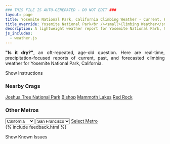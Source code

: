 ```yaml
---
### THIS FILE IS AUTO-GENERATED - DO NOT EDIT ###
layout: page
title: Yosemite National Park, California Climbing Weather - Current, Past, and Forecasted Report
title_override: Yosemite National Park<br /><small>Climbing Weather</small>
description: A lightweight weather report for Yosemite National Park, California. Optimized for slow internet connections.
js_includes:
  - weather.js
---
```


<section class="measure center lh-copy f5-ns f6 ph2 mv4" style="text-align: justify;">
<strong>"Is it dry?"</strong>, an oft-repeated, age-old question. Here are real-time,
precipitation-focused reports of current, past, and forecasted climbing weather for Yosemite National Park, California.
</section>

<p id="settings-toggle" class="mw5 b center tc hover-light-red black-70 pointer">Show Instructions</p>
<section id="settings" class="overflow-hidden" style="display:none;">
    <div class="mv2 ph2 center">
        <div class="fn f6 tc pv2">
            <p class="measure lh-copy center"><strong>Show/hide hourly forecasts</strong> by clicking the desired day.</p>
            <hr class="mw5 p0 mv2 o-60 b0 bt b--light-red light-red bg-light-red">
            <p class="measure lh-copy center"><strong>Current and Past conditions</strong> are measured by the nearest weather station. <strong>Forecast conditions</strong> are calculated and polled separately.</p>
            <hr class="mw5 p0 mv2 o-60 b0 bt b--light-red light-red bg-light-red">
            <p class="measure lh-copy center"><strong>Having issues?</strong> Try <a id="clear-cache" class="no-underline relative fancy-link light-red hover-light-red" href="#">clearing the local cache</a>.</p>
            <hr class="mw5 p0 mv2 o-60 b0 bt b--light-red light-red bg-light-red">
            <p class="measure lh-copy center">Weather data sourced from <a class="no-underline fancy-link relative light-red" target="_blank" href="https://www.weather.gov/documentation/services-web-api">weather.gov</a>.</p>
        </div>
    </div>
</section>
<section id="weather" data-crag="yosemite-national-park-california" class="mv4-ns mv3 ph2 center"></section>
<section id="nearby" class="tc lh-copy">
  <h3>Nearby Crags</h3>
<a class="nowrap no-underline fancy-link relative light-red mh3" href="/crags/joshua-tree-national-park-california-weather.html">Joshua Tree National Park</a>
<a class="nowrap no-underline fancy-link relative light-red mh3" href="/crags/bishop-california-weather.html">Bishop</a>
<a class="nowrap no-underline fancy-link relative light-red mh3" href="/crags/mammoth-lakes-california-weather.html">Mammoth Lakes</a>
<a class="nowrap no-underline fancy-link relative light-red mh3" href="/crags/red-rock-nevada-weather.html">Red Rock</a>
</section>
<section id="nearby" class="tc lh-copy">
  <h3>Other Metros</h3>
  <select class="ma1 bg-near-white pa2" id="stateSel">
    <option value="Texas">Texas</option>
    <option value="Washington">Washington</option>
    <option value="Colorado">Colorado</option>
    <option value="Tennessee">Tennessee</option>
    <option value="Utah">Utah</option>
    <option value="California" selected>California</option>
  </select>
  <select class="ma1 bg-near-white pa2" id="citySel">
    <option value="San Francisco" selected>San Francisco</option>
    <option value="Los Angeles">Los Angeles</option>
  </select>
  <a id="selectMetro" class="f6 link dim ph3 pv2 ma1 dib white bg-light-red" href="/crags/san-francisco-california-weather.html">Select Metro</a>
  <script>
    var states = [];
    states["Texas"] = "Austin"
    states["Washington"] = "Seattle"
    states["Colorado"] = "Denver"
    states["Tennessee"] = "Nashville"
    states["Utah"] = "Salt Lake City"
    states["California"] = "San Francisco|Los Angeles"
  </script>
</section>
{% include feedback.html %}
<p id="issues-toggle" class="mw5 b center tc hover-light-red black-70 pointer">Show Known Issues</p>
<section id="issues" class="overflow-hidden tc f6">
</section>

<script>
  var weekly_HNX_66_143 = {"updated":"2021-02-20T07:57:14+00:00","units":"us","forecastGenerator":"BaselineForecastGenerator","generatedAt":"2021-02-20T08:46:35+00:00","updateTime":"2021-02-20T07:57:14+00:00","validTimes":"2021-02-20T01:00:00+00:00/P7DT13H","elevation":{"value":2167.128,"unitCode":"unit:m"},"periods":[{"number":1,"name":"Overnight","startTime":"2021-02-20T00:00:00-08:00","endTime":"2021-02-20T06:00:00-08:00","isDaytime":false,"temperature":19,"temperatureUnit":"F","temperatureTrend":null,"windSpeed":"5 to 15 mph","windDirection":"SW","icon":"https://api.weather.gov/icons/land/night/snow,70?size=medium","shortForecast":"Light Snow Likely","detailedForecast":"Snow likely. Mostly cloudy, with a low around 19. Southwest wind 5 to 15 mph, with gusts as high as 25 mph. Chance of precipitation is 70%. New snow accumulation of 1 to 3 inches possible."},{"number":2,"name":"Saturday","startTime":"2021-02-20T06:00:00-08:00","endTime":"2021-02-20T18:00:00-08:00","isDaytime":true,"temperature":33,"temperatureUnit":"F","temperatureTrend":"falling","windSpeed":"0 to 10 mph","windDirection":"NNW","icon":"https://api.weather.gov/icons/land/day/snow,30/few?size=medium","shortForecast":"Chance Light Snow then Sunny","detailedForecast":"A chance of snow before 8am. Sunny. High near 33, with temperatures falling to around 29 in the afternoon. North northwest wind 0 to 10 mph, with gusts as high as 25 mph. Chance of precipitation is 30%. New snow accumulation of 1 to 2 inches possible."},{"number":3,"name":"Saturday Night","startTime":"2021-02-20T18:00:00-08:00","endTime":"2021-02-21T06:00:00-08:00","isDaytime":false,"temperature":21,"temperatureUnit":"F","temperatureTrend":null,"windSpeed":"0 to 10 mph","windDirection":"NW","icon":"https://api.weather.gov/icons/land/night/few?size=medium","shortForecast":"Mostly Clear","detailedForecast":"Mostly clear, with a low around 21. Northwest wind 0 to 10 mph, with gusts as high as 20 mph."},{"number":4,"name":"Sunday","startTime":"2021-02-21T06:00:00-08:00","endTime":"2021-02-21T18:00:00-08:00","isDaytime":true,"temperature":42,"temperatureUnit":"F","temperatureTrend":null,"windSpeed":"0 to 10 mph","windDirection":"WNW","icon":"https://api.weather.gov/icons/land/day/few?size=medium","shortForecast":"Sunny","detailedForecast":"Sunny, with a high near 42. West northwest wind 0 to 10 mph."},{"number":5,"name":"Sunday Night","startTime":"2021-02-21T18:00:00-08:00","endTime":"2021-02-22T06:00:00-08:00","isDaytime":false,"temperature":30,"temperatureUnit":"F","temperatureTrend":null,"windSpeed":"0 to 5 mph","windDirection":"ENE","icon":"https://api.weather.gov/icons/land/night/few?size=medium","shortForecast":"Mostly Clear","detailedForecast":"Mostly clear, with a low around 30. East northeast wind 0 to 5 mph."},{"number":6,"name":"Monday","startTime":"2021-02-22T06:00:00-08:00","endTime":"2021-02-22T18:00:00-08:00","isDaytime":true,"temperature":49,"temperatureUnit":"F","temperatureTrend":null,"windSpeed":"0 to 5 mph","windDirection":"N","icon":"https://api.weather.gov/icons/land/day/few?size=medium","shortForecast":"Sunny","detailedForecast":"Sunny, with a high near 49. North wind 0 to 5 mph."},{"number":7,"name":"Monday Night","startTime":"2021-02-22T18:00:00-08:00","endTime":"2021-02-23T06:00:00-08:00","isDaytime":false,"temperature":32,"temperatureUnit":"F","temperatureTrend":null,"windSpeed":"0 to 5 mph","windDirection":"NNE","icon":"https://api.weather.gov/icons/land/night/few?size=medium","shortForecast":"Mostly Clear","detailedForecast":"Mostly clear, with a low around 32. North northeast wind 0 to 5 mph."},{"number":8,"name":"Tuesday","startTime":"2021-02-23T06:00:00-08:00","endTime":"2021-02-23T18:00:00-08:00","isDaytime":true,"temperature":46,"temperatureUnit":"F","temperatureTrend":null,"windSpeed":"0 to 5 mph","windDirection":"NW","icon":"https://api.weather.gov/icons/land/day/sct?size=medium","shortForecast":"Mostly Sunny","detailedForecast":"Mostly sunny, with a high near 46. Northwest wind 0 to 5 mph."},{"number":9,"name":"Tuesday Night","startTime":"2021-02-23T18:00:00-08:00","endTime":"2021-02-24T06:00:00-08:00","isDaytime":false,"temperature":24,"temperatureUnit":"F","temperatureTrend":null,"windSpeed":"5 mph","windDirection":"NNE","icon":"https://api.weather.gov/icons/land/night/few?size=medium","shortForecast":"Mostly Clear","detailedForecast":"Mostly clear, with a low around 24. North northeast wind around 5 mph."},{"number":10,"name":"Wednesday","startTime":"2021-02-24T06:00:00-08:00","endTime":"2021-02-24T18:00:00-08:00","isDaytime":true,"temperature":40,"temperatureUnit":"F","temperatureTrend":null,"windSpeed":"5 mph","windDirection":"NNW","icon":"https://api.weather.gov/icons/land/day/few?size=medium","shortForecast":"Sunny","detailedForecast":"Sunny, with a high near 40. North northwest wind around 5 mph."},{"number":11,"name":"Wednesday Night","startTime":"2021-02-24T18:00:00-08:00","endTime":"2021-02-25T06:00:00-08:00","isDaytime":false,"temperature":24,"temperatureUnit":"F","temperatureTrend":null,"windSpeed":"5 mph","windDirection":"NNE","icon":"https://api.weather.gov/icons/land/night/few?size=medium","shortForecast":"Mostly Clear","detailedForecast":"Mostly clear, with a low around 24. North northeast wind around 5 mph."},{"number":12,"name":"Thursday","startTime":"2021-02-25T06:00:00-08:00","endTime":"2021-02-25T18:00:00-08:00","isDaytime":true,"temperature":41,"temperatureUnit":"F","temperatureTrend":null,"windSpeed":"5 mph","windDirection":"W","icon":"https://api.weather.gov/icons/land/day/few?size=medium","shortForecast":"Sunny","detailedForecast":"Sunny, with a high near 41. West wind around 5 mph."},{"number":13,"name":"Thursday Night","startTime":"2021-02-25T18:00:00-08:00","endTime":"2021-02-26T06:00:00-08:00","isDaytime":false,"temperature":25,"temperatureUnit":"F","temperatureTrend":null,"windSpeed":"5 mph","windDirection":"SW","icon":"https://api.weather.gov/icons/land/night/sct?size=medium","shortForecast":"Partly Cloudy","detailedForecast":"Partly cloudy, with a low around 25. Southwest wind around 5 mph. New rainfall amounts less than a tenth of an inch possible."},{"number":14,"name":"Friday","startTime":"2021-02-26T06:00:00-08:00","endTime":"2021-02-26T18:00:00-08:00","isDaytime":true,"temperature":36,"temperatureUnit":"F","temperatureTrend":null,"windSpeed":"5 mph","windDirection":"WSW","icon":"https://api.weather.gov/icons/land/day/snow,30?size=medium","shortForecast":"Chance Light Snow","detailedForecast":"A chance of snow between 10am and 5pm. Mostly sunny, with a high near 36. West southwest wind around 5 mph. Chance of precipitation is 30%. New rainfall amounts less than a tenth of an inch possible."}]}
  var hourly_HNX_66_143 = {"@context":["https://geojson.org/geojson-ld/geojson-context.jsonld",{"@version":"1.1","wx":"https://api.weather.gov/ontology#","geo":"http://www.opengis.net/ont/geosparql#","unit":"http://codes.wmo.int/common/unit/","@vocab":"https://api.weather.gov/ontology#"}],"type":"Feature","geometry":{"type":"Polygon","coordinates":[[[-119.6157811,37.7821969],[-119.61069780000001,37.7603079],[-119.58293760000001,37.7643338],[-119.58801550000001,37.7862232],[-119.6157811,37.7821969]]]},"properties":{"updated":"2021-02-20T07:57:14+00:00","units":"us","forecastGenerator":"HourlyForecastGenerator","generatedAt":"2021-02-20T08:46:34+00:00","updateTime":"2021-02-20T07:57:14+00:00","validTimes":"2021-02-20T01:00:00+00:00/P7DT13H","elevation":{"value":2167.128,"unitCode":"unit:m"},"periods":[{"number":1,"name":"","startTime":"2021-02-20T00:00:00-08:00","endTime":"2021-02-20T01:00:00-08:00","isDaytime":false,"temperature":21,"temperatureUnit":"F","temperatureTrend":null,"windSpeed":"10 mph","windDirection":"WSW","icon":"https://api.weather.gov/icons/land/night/snow,30?size=small","shortForecast":"Chance Light Snow","detailedForecast":""},{"number":2,"name":"","startTime":"2021-02-20T01:00:00-08:00","endTime":"2021-02-20T02:00:00-08:00","isDaytime":false,"temperature":20,"temperatureUnit":"F","temperatureTrend":null,"windSpeed":"15 mph","windDirection":"WSW","icon":"https://api.weather.gov/icons/land/night/snow,40?size=small","shortForecast":"Chance Light Snow","detailedForecast":""},{"number":3,"name":"","startTime":"2021-02-20T02:00:00-08:00","endTime":"2021-02-20T03:00:00-08:00","isDaytime":false,"temperature":20,"temperatureUnit":"F","temperatureTrend":null,"windSpeed":"15 mph","windDirection":"WSW","icon":"https://api.weather.gov/icons/land/night/snow,40?size=small","shortForecast":"Chance Light Snow","detailedForecast":""},{"number":4,"name":"","startTime":"2021-02-20T03:00:00-08:00","endTime":"2021-02-20T04:00:00-08:00","isDaytime":false,"temperature":19,"temperatureUnit":"F","temperatureTrend":null,"windSpeed":"15 mph","windDirection":"WSW","icon":"https://api.weather.gov/icons/land/night/snow,50?size=small","shortForecast":"Chance Light Snow","detailedForecast":""},{"number":5,"name":"","startTime":"2021-02-20T04:00:00-08:00","endTime":"2021-02-20T05:00:00-08:00","isDaytime":false,"temperature":20,"temperatureUnit":"F","temperatureTrend":null,"windSpeed":"10 mph","windDirection":"WSW","icon":"https://api.weather.gov/icons/land/night/snow,70?size=small","shortForecast":"Light Snow Likely","detailedForecast":""},{"number":6,"name":"","startTime":"2021-02-20T05:00:00-08:00","endTime":"2021-02-20T06:00:00-08:00","isDaytime":false,"temperature":19,"temperatureUnit":"F","temperatureTrend":null,"windSpeed":"5 mph","windDirection":"SSW","icon":"https://api.weather.gov/icons/land/night/snow,60?size=small","shortForecast":"Light Snow Likely","detailedForecast":""},{"number":7,"name":"","startTime":"2021-02-20T06:00:00-08:00","endTime":"2021-02-20T07:00:00-08:00","isDaytime":true,"temperature":19,"temperatureUnit":"F","temperatureTrend":null,"windSpeed":"5 mph","windDirection":"W","icon":"https://api.weather.gov/icons/land/day/snow,30?size=small","shortForecast":"Chance Light Snow","detailedForecast":""},{"number":8,"name":"","startTime":"2021-02-20T07:00:00-08:00","endTime":"2021-02-20T08:00:00-08:00","isDaytime":true,"temperature":19,"temperatureUnit":"F","temperatureTrend":null,"windSpeed":"5 mph","windDirection":"NNW","icon":"https://api.weather.gov/icons/land/day/snow,20?size=small","shortForecast":"Slight Chance Light Snow","detailedForecast":""},{"number":9,"name":"","startTime":"2021-02-20T08:00:00-08:00","endTime":"2021-02-20T09:00:00-08:00","isDaytime":true,"temperature":22,"temperatureUnit":"F","temperatureTrend":null,"windSpeed":"0 mph","windDirection":"N","icon":"https://api.weather.gov/icons/land/day/sct?size=small","shortForecast":"Mostly Sunny","detailedForecast":""},{"number":10,"name":"","startTime":"2021-02-20T09:00:00-08:00","endTime":"2021-02-20T10:00:00-08:00","isDaytime":true,"temperature":27,"temperatureUnit":"F","temperatureTrend":null,"windSpeed":"0 mph","windDirection":"N","icon":"https://api.weather.gov/icons/land/day/few?size=small","shortForecast":"Sunny","detailedForecast":""},{"number":11,"name":"","startTime":"2021-02-20T10:00:00-08:00","endTime":"2021-02-20T11:00:00-08:00","isDaytime":true,"temperature":31,"temperatureUnit":"F","temperatureTrend":null,"windSpeed":"10 mph","windDirection":"NNW","icon":"https://api.weather.gov/icons/land/day/few?size=small","shortForecast":"Sunny","detailedForecast":""},{"number":12,"name":"","startTime":"2021-02-20T11:00:00-08:00","endTime":"2021-02-20T12:00:00-08:00","isDaytime":true,"temperature":32,"temperatureUnit":"F","temperatureTrend":null,"windSpeed":"10 mph","windDirection":"NNW","icon":"https://api.weather.gov/icons/land/day/few?size=small","shortForecast":"Sunny","detailedForecast":""},{"number":13,"name":"","startTime":"2021-02-20T12:00:00-08:00","endTime":"2021-02-20T13:00:00-08:00","isDaytime":true,"temperature":33,"temperatureUnit":"F","temperatureTrend":null,"windSpeed":"10 mph","windDirection":"NNW","icon":"https://api.weather.gov/icons/land/day/skc?size=small","shortForecast":"Sunny","detailedForecast":""},{"number":14,"name":"","startTime":"2021-02-20T13:00:00-08:00","endTime":"2021-02-20T14:00:00-08:00","isDaytime":true,"temperature":32,"temperatureUnit":"F","temperatureTrend":null,"windSpeed":"10 mph","windDirection":"NNW","icon":"https://api.weather.gov/icons/land/day/few?size=small","shortForecast":"Sunny","detailedForecast":""},{"number":15,"name":"","startTime":"2021-02-20T14:00:00-08:00","endTime":"2021-02-20T15:00:00-08:00","isDaytime":true,"temperature":32,"temperatureUnit":"F","temperatureTrend":null,"windSpeed":"10 mph","windDirection":"NNW","icon":"https://api.weather.gov/icons/land/day/few?size=small","shortForecast":"Sunny","detailedForecast":""},{"number":16,"name":"","startTime":"2021-02-20T15:00:00-08:00","endTime":"2021-02-20T16:00:00-08:00","isDaytime":true,"temperature":32,"temperatureUnit":"F","temperatureTrend":null,"windSpeed":"10 mph","windDirection":"N","icon":"https://api.weather.gov/icons/land/day/few?size=small","shortForecast":"Sunny","detailedForecast":""},{"number":17,"name":"","startTime":"2021-02-20T16:00:00-08:00","endTime":"2021-02-20T17:00:00-08:00","isDaytime":true,"temperature":31,"temperatureUnit":"F","temperatureTrend":null,"windSpeed":"10 mph","windDirection":"N","icon":"https://api.weather.gov/icons/land/day/skc?size=small","shortForecast":"Sunny","detailedForecast":""},{"number":18,"name":"","startTime":"2021-02-20T17:00:00-08:00","endTime":"2021-02-20T18:00:00-08:00","isDaytime":true,"temperature":29,"temperatureUnit":"F","temperatureTrend":null,"windSpeed":"5 mph","windDirection":"NNE","icon":"https://api.weather.gov/icons/land/day/skc?size=small","shortForecast":"Sunny","detailedForecast":""},{"number":19,"name":"","startTime":"2021-02-20T18:00:00-08:00","endTime":"2021-02-20T19:00:00-08:00","isDaytime":false,"temperature":26,"temperatureUnit":"F","temperatureTrend":null,"windSpeed":"5 mph","windDirection":"WNW","icon":"https://api.weather.gov/icons/land/night/skc?size=small","shortForecast":"Clear","detailedForecast":""},{"number":20,"name":"","startTime":"2021-02-20T19:00:00-08:00","endTime":"2021-02-20T20:00:00-08:00","isDaytime":false,"temperature":26,"temperatureUnit":"F","temperatureTrend":null,"windSpeed":"5 mph","windDirection":"NW","icon":"https://api.weather.gov/icons/land/night/skc?size=small","shortForecast":"Clear","detailedForecast":""},{"number":21,"name":"","startTime":"2021-02-20T20:00:00-08:00","endTime":"2021-02-20T21:00:00-08:00","isDaytime":false,"temperature":25,"temperatureUnit":"F","temperatureTrend":null,"windSpeed":"5 mph","windDirection":"W","icon":"https://api.weather.gov/icons/land/night/skc?size=small","shortForecast":"Clear","detailedForecast":""},{"number":22,"name":"","startTime":"2021-02-20T21:00:00-08:00","endTime":"2021-02-20T22:00:00-08:00","isDaytime":false,"temperature":24,"temperatureUnit":"F","temperatureTrend":null,"windSpeed":"10 mph","windDirection":"WSW","icon":"https://api.weather.gov/icons/land/night/skc?size=small","shortForecast":"Clear","detailedForecast":""},{"number":23,"name":"","startTime":"2021-02-20T22:00:00-08:00","endTime":"2021-02-20T23:00:00-08:00","isDaytime":false,"temperature":23,"temperatureUnit":"F","temperatureTrend":null,"windSpeed":"5 mph","windDirection":"SSW","icon":"https://api.weather.gov/icons/land/night/skc?size=small","shortForecast":"Clear","detailedForecast":""},{"number":24,"name":"","startTime":"2021-02-20T23:00:00-08:00","endTime":"2021-02-21T00:00:00-08:00","isDaytime":false,"temperature":23,"temperatureUnit":"F","temperatureTrend":null,"windSpeed":"5 mph","windDirection":"NNE","icon":"https://api.weather.gov/icons/land/night/skc?size=small","shortForecast":"Clear","detailedForecast":""},{"number":25,"name":"","startTime":"2021-02-21T00:00:00-08:00","endTime":"2021-02-21T01:00:00-08:00","isDaytime":false,"temperature":22,"temperatureUnit":"F","temperatureTrend":null,"windSpeed":"5 mph","windDirection":"NNW","icon":"https://api.weather.gov/icons/land/night/skc?size=small","shortForecast":"Clear","detailedForecast":""},{"number":26,"name":"","startTime":"2021-02-21T01:00:00-08:00","endTime":"2021-02-21T02:00:00-08:00","isDaytime":false,"temperature":22,"temperatureUnit":"F","temperatureTrend":null,"windSpeed":"5 mph","windDirection":"WSW","icon":"https://api.weather.gov/icons/land/night/few?size=small","shortForecast":"Mostly Clear","detailedForecast":""},{"number":27,"name":"","startTime":"2021-02-21T02:00:00-08:00","endTime":"2021-02-21T03:00:00-08:00","isDaytime":false,"temperature":22,"temperatureUnit":"F","temperatureTrend":null,"windSpeed":"0 mph","windDirection":"NNW","icon":"https://api.weather.gov/icons/land/night/few?size=small","shortForecast":"Mostly Clear","detailedForecast":""},{"number":28,"name":"","startTime":"2021-02-21T03:00:00-08:00","endTime":"2021-02-21T04:00:00-08:00","isDaytime":false,"temperature":21,"temperatureUnit":"F","temperatureTrend":null,"windSpeed":"0 mph","windDirection":"ESE","icon":"https://api.weather.gov/icons/land/night/few?size=small","shortForecast":"Mostly Clear","detailedForecast":""},{"number":29,"name":"","startTime":"2021-02-21T04:00:00-08:00","endTime":"2021-02-21T05:00:00-08:00","isDaytime":false,"temperature":21,"temperatureUnit":"F","temperatureTrend":null,"windSpeed":"0 mph","windDirection":"N","icon":"https://api.weather.gov/icons/land/night/few?size=small","shortForecast":"Mostly Clear","detailedForecast":""},{"number":30,"name":"","startTime":"2021-02-21T05:00:00-08:00","endTime":"2021-02-21T06:00:00-08:00","isDaytime":false,"temperature":21,"temperatureUnit":"F","temperatureTrend":null,"windSpeed":"5 mph","windDirection":"NNW","icon":"https://api.weather.gov/icons/land/night/few?size=small","shortForecast":"Mostly Clear","detailedForecast":""},{"number":31,"name":"","startTime":"2021-02-21T06:00:00-08:00","endTime":"2021-02-21T07:00:00-08:00","isDaytime":true,"temperature":21,"temperatureUnit":"F","temperatureTrend":null,"windSpeed":"10 mph","windDirection":"NNW","icon":"https://api.weather.gov/icons/land/day/few?size=small","shortForecast":"Sunny","detailedForecast":""},{"number":32,"name":"","startTime":"2021-02-21T07:00:00-08:00","endTime":"2021-02-21T08:00:00-08:00","isDaytime":true,"temperature":21,"temperatureUnit":"F","temperatureTrend":null,"windSpeed":"5 mph","windDirection":"N","icon":"https://api.weather.gov/icons/land/day/few?size=small","shortForecast":"Sunny","detailedForecast":""},{"number":33,"name":"","startTime":"2021-02-21T08:00:00-08:00","endTime":"2021-02-21T09:00:00-08:00","isDaytime":true,"temperature":25,"temperatureUnit":"F","temperatureTrend":null,"windSpeed":"5 mph","windDirection":"N","icon":"https://api.weather.gov/icons/land/day/few?size=small","shortForecast":"Sunny","detailedForecast":""},{"number":34,"name":"","startTime":"2021-02-21T09:00:00-08:00","endTime":"2021-02-21T10:00:00-08:00","isDaytime":true,"temperature":33,"temperatureUnit":"F","temperatureTrend":null,"windSpeed":"0 mph","windDirection":"W","icon":"https://api.weather.gov/icons/land/day/few?size=small","shortForecast":"Sunny","detailedForecast":""},{"number":35,"name":"","startTime":"2021-02-21T10:00:00-08:00","endTime":"2021-02-21T11:00:00-08:00","isDaytime":true,"temperature":39,"temperatureUnit":"F","temperatureTrend":null,"windSpeed":"0 mph","windDirection":"S","icon":"https://api.weather.gov/icons/land/day/skc?size=small","shortForecast":"Sunny","detailedForecast":""},{"number":36,"name":"","startTime":"2021-02-21T11:00:00-08:00","endTime":"2021-02-21T12:00:00-08:00","isDaytime":true,"temperature":41,"temperatureUnit":"F","temperatureTrend":null,"windSpeed":"0 mph","windDirection":"S","icon":"https://api.weather.gov/icons/land/day/skc?size=small","shortForecast":"Sunny","detailedForecast":""},{"number":37,"name":"","startTime":"2021-02-21T12:00:00-08:00","endTime":"2021-02-21T13:00:00-08:00","isDaytime":true,"temperature":42,"temperatureUnit":"F","temperatureTrend":null,"windSpeed":"0 mph","windDirection":"S","icon":"https://api.weather.gov/icons/land/day/skc?size=small","shortForecast":"Sunny","detailedForecast":""},{"number":38,"name":"","startTime":"2021-02-21T13:00:00-08:00","endTime":"2021-02-21T14:00:00-08:00","isDaytime":true,"temperature":41,"temperatureUnit":"F","temperatureTrend":null,"windSpeed":"5 mph","windDirection":"S","icon":"https://api.weather.gov/icons/land/day/few?size=small","shortForecast":"Sunny","detailedForecast":""},{"number":39,"name":"","startTime":"2021-02-21T14:00:00-08:00","endTime":"2021-02-21T15:00:00-08:00","isDaytime":true,"temperature":41,"temperatureUnit":"F","temperatureTrend":null,"windSpeed":"5 mph","windDirection":"S","icon":"https://api.weather.gov/icons/land/day/few?size=small","shortForecast":"Sunny","detailedForecast":""},{"number":40,"name":"","startTime":"2021-02-21T15:00:00-08:00","endTime":"2021-02-21T16:00:00-08:00","isDaytime":true,"temperature":41,"temperatureUnit":"F","temperatureTrend":null,"windSpeed":"5 mph","windDirection":"S","icon":"https://api.weather.gov/icons/land/day/few?size=small","shortForecast":"Sunny","detailedForecast":""},{"number":41,"name":"","startTime":"2021-02-21T16:00:00-08:00","endTime":"2021-02-21T17:00:00-08:00","isDaytime":true,"temperature":40,"temperatureUnit":"F","temperatureTrend":null,"windSpeed":"5 mph","windDirection":"SSW","icon":"https://api.weather.gov/icons/land/day/few?size=small","shortForecast":"Sunny","detailedForecast":""},{"number":42,"name":"","startTime":"2021-02-21T17:00:00-08:00","endTime":"2021-02-21T18:00:00-08:00","isDaytime":true,"temperature":38,"temperatureUnit":"F","temperatureTrend":null,"windSpeed":"5 mph","windDirection":"SSW","icon":"https://api.weather.gov/icons/land/day/few?size=small","shortForecast":"Sunny","detailedForecast":""},{"number":43,"name":"","startTime":"2021-02-21T18:00:00-08:00","endTime":"2021-02-21T19:00:00-08:00","isDaytime":false,"temperature":35,"temperatureUnit":"F","temperatureTrend":null,"windSpeed":"5 mph","windDirection":"SSW","icon":"https://api.weather.gov/icons/land/night/few?size=small","shortForecast":"Mostly Clear","detailedForecast":""},{"number":44,"name":"","startTime":"2021-02-21T19:00:00-08:00","endTime":"2021-02-21T20:00:00-08:00","isDaytime":false,"temperature":35,"temperatureUnit":"F","temperatureTrend":null,"windSpeed":"0 mph","windDirection":"NE","icon":"https://api.weather.gov/icons/land/night/skc?size=small","shortForecast":"Clear","detailedForecast":""},{"number":45,"name":"","startTime":"2021-02-21T20:00:00-08:00","endTime":"2021-02-21T21:00:00-08:00","isDaytime":false,"temperature":34,"temperatureUnit":"F","temperatureTrend":null,"windSpeed":"0 mph","windDirection":"NE","icon":"https://api.weather.gov/icons/land/night/skc?size=small","shortForecast":"Clear","detailedForecast":""},{"number":46,"name":"","startTime":"2021-02-21T21:00:00-08:00","endTime":"2021-02-21T22:00:00-08:00","isDaytime":false,"temperature":33,"temperatureUnit":"F","temperatureTrend":null,"windSpeed":"0 mph","windDirection":"NE","icon":"https://api.weather.gov/icons/land/night/skc?size=small","shortForecast":"Clear","detailedForecast":""},{"number":47,"name":"","startTime":"2021-02-21T22:00:00-08:00","endTime":"2021-02-21T23:00:00-08:00","isDaytime":false,"temperature":32,"temperatureUnit":"F","temperatureTrend":null,"windSpeed":"5 mph","windDirection":"ENE","icon":"https://api.weather.gov/icons/land/night/skc?size=small","shortForecast":"Clear","detailedForecast":""},{"number":48,"name":"","startTime":"2021-02-21T23:00:00-08:00","endTime":"2021-02-22T00:00:00-08:00","isDaytime":false,"temperature":32,"temperatureUnit":"F","temperatureTrend":null,"windSpeed":"5 mph","windDirection":"ENE","icon":"https://api.weather.gov/icons/land/night/skc?size=small","shortForecast":"Clear","detailedForecast":""},{"number":49,"name":"","startTime":"2021-02-22T00:00:00-08:00","endTime":"2021-02-22T01:00:00-08:00","isDaytime":false,"temperature":31,"temperatureUnit":"F","temperatureTrend":null,"windSpeed":"5 mph","windDirection":"ENE","icon":"https://api.weather.gov/icons/land/night/skc?size=small","shortForecast":"Clear","detailedForecast":""},{"number":50,"name":"","startTime":"2021-02-22T01:00:00-08:00","endTime":"2021-02-22T02:00:00-08:00","isDaytime":false,"temperature":31,"temperatureUnit":"F","temperatureTrend":null,"windSpeed":"5 mph","windDirection":"ENE","icon":"https://api.weather.gov/icons/land/night/few?size=small","shortForecast":"Mostly Clear","detailedForecast":""},{"number":51,"name":"","startTime":"2021-02-22T02:00:00-08:00","endTime":"2021-02-22T03:00:00-08:00","isDaytime":false,"temperature":31,"temperatureUnit":"F","temperatureTrend":null,"windSpeed":"5 mph","windDirection":"ENE","icon":"https://api.weather.gov/icons/land/night/few?size=small","shortForecast":"Mostly Clear","detailedForecast":""},{"number":52,"name":"","startTime":"2021-02-22T03:00:00-08:00","endTime":"2021-02-22T04:00:00-08:00","isDaytime":false,"temperature":30,"temperatureUnit":"F","temperatureTrend":null,"windSpeed":"5 mph","windDirection":"ENE","icon":"https://api.weather.gov/icons/land/night/few?size=small","shortForecast":"Mostly Clear","detailedForecast":""},{"number":53,"name":"","startTime":"2021-02-22T04:00:00-08:00","endTime":"2021-02-22T05:00:00-08:00","isDaytime":false,"temperature":30,"temperatureUnit":"F","temperatureTrend":null,"windSpeed":"5 mph","windDirection":"NE","icon":"https://api.weather.gov/icons/land/night/few?size=small","shortForecast":"Mostly Clear","detailedForecast":""},{"number":54,"name":"","startTime":"2021-02-22T05:00:00-08:00","endTime":"2021-02-22T06:00:00-08:00","isDaytime":false,"temperature":30,"temperatureUnit":"F","temperatureTrend":null,"windSpeed":"5 mph","windDirection":"NE","icon":"https://api.weather.gov/icons/land/night/few?size=small","shortForecast":"Mostly Clear","detailedForecast":""},{"number":55,"name":"","startTime":"2021-02-22T06:00:00-08:00","endTime":"2021-02-22T07:00:00-08:00","isDaytime":true,"temperature":30,"temperatureUnit":"F","temperatureTrend":null,"windSpeed":"5 mph","windDirection":"NE","icon":"https://api.weather.gov/icons/land/day/few?size=small","shortForecast":"Sunny","detailedForecast":""},{"number":56,"name":"","startTime":"2021-02-22T07:00:00-08:00","endTime":"2021-02-22T08:00:00-08:00","isDaytime":true,"temperature":30,"temperatureUnit":"F","temperatureTrend":null,"windSpeed":"5 mph","windDirection":"NE","icon":"https://api.weather.gov/icons/land/day/few?size=small","shortForecast":"Sunny","detailedForecast":""},{"number":57,"name":"","startTime":"2021-02-22T08:00:00-08:00","endTime":"2021-02-22T09:00:00-08:00","isDaytime":true,"temperature":34,"temperatureUnit":"F","temperatureTrend":null,"windSpeed":"5 mph","windDirection":"NE","icon":"https://api.weather.gov/icons/land/day/few?size=small","shortForecast":"Sunny","detailedForecast":""},{"number":58,"name":"","startTime":"2021-02-22T09:00:00-08:00","endTime":"2021-02-22T10:00:00-08:00","isDaytime":true,"temperature":40,"temperatureUnit":"F","temperatureTrend":null,"windSpeed":"5 mph","windDirection":"NE","icon":"https://api.weather.gov/icons/land/day/few?size=small","shortForecast":"Sunny","detailedForecast":""},{"number":59,"name":"","startTime":"2021-02-22T10:00:00-08:00","endTime":"2021-02-22T11:00:00-08:00","isDaytime":true,"temperature":46,"temperatureUnit":"F","temperatureTrend":null,"windSpeed":"5 mph","windDirection":"N","icon":"https://api.weather.gov/icons/land/day/few?size=small","shortForecast":"Sunny","detailedForecast":""},{"number":60,"name":"","startTime":"2021-02-22T11:00:00-08:00","endTime":"2021-02-22T12:00:00-08:00","isDaytime":true,"temperature":48,"temperatureUnit":"F","temperatureTrend":null,"windSpeed":"5 mph","windDirection":"N","icon":"https://api.weather.gov/icons/land/day/few?size=small","shortForecast":"Sunny","detailedForecast":""},{"number":61,"name":"","startTime":"2021-02-22T12:00:00-08:00","endTime":"2021-02-22T13:00:00-08:00","isDaytime":true,"temperature":49,"temperatureUnit":"F","temperatureTrend":null,"windSpeed":"5 mph","windDirection":"N","icon":"https://api.weather.gov/icons/land/day/few?size=small","shortForecast":"Sunny","detailedForecast":""},{"number":62,"name":"","startTime":"2021-02-22T13:00:00-08:00","endTime":"2021-02-22T14:00:00-08:00","isDaytime":true,"temperature":48,"temperatureUnit":"F","temperatureTrend":null,"windSpeed":"5 mph","windDirection":"WNW","icon":"https://api.weather.gov/icons/land/day/few?size=small","shortForecast":"Sunny","detailedForecast":""},{"number":63,"name":"","startTime":"2021-02-22T14:00:00-08:00","endTime":"2021-02-22T15:00:00-08:00","isDaytime":true,"temperature":48,"temperatureUnit":"F","temperatureTrend":null,"windSpeed":"5 mph","windDirection":"WNW","icon":"https://api.weather.gov/icons/land/day/few?size=small","shortForecast":"Sunny","detailedForecast":""},{"number":64,"name":"","startTime":"2021-02-22T15:00:00-08:00","endTime":"2021-02-22T16:00:00-08:00","isDaytime":true,"temperature":48,"temperatureUnit":"F","temperatureTrend":null,"windSpeed":"5 mph","windDirection":"WNW","icon":"https://api.weather.gov/icons/land/day/few?size=small","shortForecast":"Sunny","detailedForecast":""},{"number":65,"name":"","startTime":"2021-02-22T16:00:00-08:00","endTime":"2021-02-22T17:00:00-08:00","isDaytime":true,"temperature":46,"temperatureUnit":"F","temperatureTrend":null,"windSpeed":"0 mph","windDirection":"WNW","icon":"https://api.weather.gov/icons/land/day/few?size=small","shortForecast":"Sunny","detailedForecast":""},{"number":66,"name":"","startTime":"2021-02-22T17:00:00-08:00","endTime":"2021-02-22T18:00:00-08:00","isDaytime":true,"temperature":43,"temperatureUnit":"F","temperatureTrend":null,"windSpeed":"0 mph","windDirection":"WNW","icon":"https://api.weather.gov/icons/land/day/few?size=small","shortForecast":"Sunny","detailedForecast":""},{"number":67,"name":"","startTime":"2021-02-22T18:00:00-08:00","endTime":"2021-02-22T19:00:00-08:00","isDaytime":false,"temperature":40,"temperatureUnit":"F","temperatureTrend":null,"windSpeed":"0 mph","windDirection":"WNW","icon":"https://api.weather.gov/icons/land/night/few?size=small","shortForecast":"Mostly Clear","detailedForecast":""},{"number":68,"name":"","startTime":"2021-02-22T19:00:00-08:00","endTime":"2021-02-22T20:00:00-08:00","isDaytime":false,"temperature":39,"temperatureUnit":"F","temperatureTrend":null,"windSpeed":"5 mph","windDirection":"NE","icon":"https://api.weather.gov/icons/land/night/few?size=small","shortForecast":"Mostly Clear","detailedForecast":""},{"number":69,"name":"","startTime":"2021-02-22T20:00:00-08:00","endTime":"2021-02-22T21:00:00-08:00","isDaytime":false,"temperature":37,"temperatureUnit":"F","temperatureTrend":null,"windSpeed":"5 mph","windDirection":"NE","icon":"https://api.weather.gov/icons/land/night/few?size=small","shortForecast":"Mostly Clear","detailedForecast":""},{"number":70,"name":"","startTime":"2021-02-22T21:00:00-08:00","endTime":"2021-02-22T22:00:00-08:00","isDaytime":false,"temperature":36,"temperatureUnit":"F","temperatureTrend":null,"windSpeed":"5 mph","windDirection":"NE","icon":"https://api.weather.gov/icons/land/night/few?size=small","shortForecast":"Mostly Clear","detailedForecast":""},{"number":71,"name":"","startTime":"2021-02-22T22:00:00-08:00","endTime":"2021-02-22T23:00:00-08:00","isDaytime":false,"temperature":35,"temperatureUnit":"F","temperatureTrend":null,"windSpeed":"5 mph","windDirection":"NE","icon":"https://api.weather.gov/icons/land/night/few?size=small","shortForecast":"Mostly Clear","detailedForecast":""},{"number":72,"name":"","startTime":"2021-02-22T23:00:00-08:00","endTime":"2021-02-23T00:00:00-08:00","isDaytime":false,"temperature":34,"temperatureUnit":"F","temperatureTrend":null,"windSpeed":"5 mph","windDirection":"NE","icon":"https://api.weather.gov/icons/land/night/few?size=small","shortForecast":"Mostly Clear","detailedForecast":""},{"number":73,"name":"","startTime":"2021-02-23T00:00:00-08:00","endTime":"2021-02-23T01:00:00-08:00","isDaytime":false,"temperature":34,"temperatureUnit":"F","temperatureTrend":null,"windSpeed":"5 mph","windDirection":"NE","icon":"https://api.weather.gov/icons/land/night/few?size=small","shortForecast":"Mostly Clear","detailedForecast":""},{"number":74,"name":"","startTime":"2021-02-23T01:00:00-08:00","endTime":"2021-02-23T02:00:00-08:00","isDaytime":false,"temperature":33,"temperatureUnit":"F","temperatureTrend":null,"windSpeed":"5 mph","windDirection":"NE","icon":"https://api.weather.gov/icons/land/night/few?size=small","shortForecast":"Mostly Clear","detailedForecast":""},{"number":75,"name":"","startTime":"2021-02-23T02:00:00-08:00","endTime":"2021-02-23T03:00:00-08:00","isDaytime":false,"temperature":33,"temperatureUnit":"F","temperatureTrend":null,"windSpeed":"5 mph","windDirection":"NE","icon":"https://api.weather.gov/icons/land/night/few?size=small","shortForecast":"Mostly Clear","detailedForecast":""},{"number":76,"name":"","startTime":"2021-02-23T03:00:00-08:00","endTime":"2021-02-23T04:00:00-08:00","isDaytime":false,"temperature":32,"temperatureUnit":"F","temperatureTrend":null,"windSpeed":"5 mph","windDirection":"NE","icon":"https://api.weather.gov/icons/land/night/few?size=small","shortForecast":"Mostly Clear","detailedForecast":""},{"number":77,"name":"","startTime":"2021-02-23T04:00:00-08:00","endTime":"2021-02-23T05:00:00-08:00","isDaytime":false,"temperature":32,"temperatureUnit":"F","temperatureTrend":null,"windSpeed":"5 mph","windDirection":"NE","icon":"https://api.weather.gov/icons/land/night/few?size=small","shortForecast":"Mostly Clear","detailedForecast":""},{"number":78,"name":"","startTime":"2021-02-23T05:00:00-08:00","endTime":"2021-02-23T06:00:00-08:00","isDaytime":false,"temperature":32,"temperatureUnit":"F","temperatureTrend":null,"windSpeed":"5 mph","windDirection":"NE","icon":"https://api.weather.gov/icons/land/night/few?size=small","shortForecast":"Mostly Clear","detailedForecast":""},{"number":79,"name":"","startTime":"2021-02-23T06:00:00-08:00","endTime":"2021-02-23T07:00:00-08:00","isDaytime":true,"temperature":32,"temperatureUnit":"F","temperatureTrend":null,"windSpeed":"5 mph","windDirection":"NE","icon":"https://api.weather.gov/icons/land/day/few?size=small","shortForecast":"Sunny","detailedForecast":""},{"number":80,"name":"","startTime":"2021-02-23T07:00:00-08:00","endTime":"2021-02-23T08:00:00-08:00","isDaytime":true,"temperature":32,"temperatureUnit":"F","temperatureTrend":null,"windSpeed":"5 mph","windDirection":"NE","icon":"https://api.weather.gov/icons/land/day/sct?size=small","shortForecast":"Mostly Sunny","detailedForecast":""},{"number":81,"name":"","startTime":"2021-02-23T08:00:00-08:00","endTime":"2021-02-23T09:00:00-08:00","isDaytime":true,"temperature":35,"temperatureUnit":"F","temperatureTrend":null,"windSpeed":"5 mph","windDirection":"NE","icon":"https://api.weather.gov/icons/land/day/sct?size=small","shortForecast":"Mostly Sunny","detailedForecast":""},{"number":82,"name":"","startTime":"2021-02-23T09:00:00-08:00","endTime":"2021-02-23T10:00:00-08:00","isDaytime":true,"temperature":40,"temperatureUnit":"F","temperatureTrend":null,"windSpeed":"5 mph","windDirection":"NE","icon":"https://api.weather.gov/icons/land/day/sct?size=small","shortForecast":"Mostly Sunny","detailedForecast":""},{"number":83,"name":"","startTime":"2021-02-23T10:00:00-08:00","endTime":"2021-02-23T11:00:00-08:00","isDaytime":true,"temperature":44,"temperatureUnit":"F","temperatureTrend":null,"windSpeed":"0 mph","windDirection":"NW","icon":"https://api.weather.gov/icons/land/day/sct?size=small","shortForecast":"Mostly Sunny","detailedForecast":""},{"number":84,"name":"","startTime":"2021-02-23T11:00:00-08:00","endTime":"2021-02-23T12:00:00-08:00","isDaytime":true,"temperature":45,"temperatureUnit":"F","temperatureTrend":null,"windSpeed":"0 mph","windDirection":"NW","icon":"https://api.weather.gov/icons/land/day/sct?size=small","shortForecast":"Mostly Sunny","detailedForecast":""},{"number":85,"name":"","startTime":"2021-02-23T12:00:00-08:00","endTime":"2021-02-23T13:00:00-08:00","isDaytime":true,"temperature":46,"temperatureUnit":"F","temperatureTrend":null,"windSpeed":"0 mph","windDirection":"NW","icon":"https://api.weather.gov/icons/land/day/sct?size=small","shortForecast":"Mostly Sunny","detailedForecast":""},{"number":86,"name":"","startTime":"2021-02-23T13:00:00-08:00","endTime":"2021-02-23T14:00:00-08:00","isDaytime":true,"temperature":45,"temperatureUnit":"F","temperatureTrend":null,"windSpeed":"5 mph","windDirection":"WNW","icon":"https://api.weather.gov/icons/land/day/sct?size=small","shortForecast":"Mostly Sunny","detailedForecast":""},{"number":87,"name":"","startTime":"2021-02-23T14:00:00-08:00","endTime":"2021-02-23T15:00:00-08:00","isDaytime":true,"temperature":45,"temperatureUnit":"F","temperatureTrend":null,"windSpeed":"5 mph","windDirection":"WNW","icon":"https://api.weather.gov/icons/land/day/sct?size=small","shortForecast":"Mostly Sunny","detailedForecast":""},{"number":88,"name":"","startTime":"2021-02-23T15:00:00-08:00","endTime":"2021-02-23T16:00:00-08:00","isDaytime":true,"temperature":45,"temperatureUnit":"F","temperatureTrend":null,"windSpeed":"5 mph","windDirection":"WNW","icon":"https://api.weather.gov/icons/land/day/sct?size=small","shortForecast":"Mostly Sunny","detailedForecast":""},{"number":89,"name":"","startTime":"2021-02-23T16:00:00-08:00","endTime":"2021-02-23T17:00:00-08:00","isDaytime":true,"temperature":42,"temperatureUnit":"F","temperatureTrend":null,"windSpeed":"5 mph","windDirection":"NW","icon":"https://api.weather.gov/icons/land/day/sct?size=small","shortForecast":"Mostly Sunny","detailedForecast":""},{"number":90,"name":"","startTime":"2021-02-23T17:00:00-08:00","endTime":"2021-02-23T18:00:00-08:00","isDaytime":true,"temperature":38,"temperatureUnit":"F","temperatureTrend":null,"windSpeed":"5 mph","windDirection":"NW","icon":"https://api.weather.gov/icons/land/day/sct?size=small","shortForecast":"Mostly Sunny","detailedForecast":""},{"number":91,"name":"","startTime":"2021-02-23T18:00:00-08:00","endTime":"2021-02-23T19:00:00-08:00","isDaytime":false,"temperature":34,"temperatureUnit":"F","temperatureTrend":null,"windSpeed":"5 mph","windDirection":"NW","icon":"https://api.weather.gov/icons/land/night/sct?size=small","shortForecast":"Partly Cloudy","detailedForecast":""},{"number":92,"name":"","startTime":"2021-02-23T19:00:00-08:00","endTime":"2021-02-23T20:00:00-08:00","isDaytime":false,"temperature":32,"temperatureUnit":"F","temperatureTrend":null,"windSpeed":"5 mph","windDirection":"ENE","icon":"https://api.weather.gov/icons/land/night/few?size=small","shortForecast":"Mostly Clear","detailedForecast":""},{"number":93,"name":"","startTime":"2021-02-23T20:00:00-08:00","endTime":"2021-02-23T21:00:00-08:00","isDaytime":false,"temperature":31,"temperatureUnit":"F","temperatureTrend":null,"windSpeed":"5 mph","windDirection":"ENE","icon":"https://api.weather.gov/icons/land/night/few?size=small","shortForecast":"Mostly Clear","detailedForecast":""},{"number":94,"name":"","startTime":"2021-02-23T21:00:00-08:00","endTime":"2021-02-23T22:00:00-08:00","isDaytime":false,"temperature":29,"temperatureUnit":"F","temperatureTrend":null,"windSpeed":"5 mph","windDirection":"ENE","icon":"https://api.weather.gov/icons/land/night/few?size=small","shortForecast":"Mostly Clear","detailedForecast":""},{"number":95,"name":"","startTime":"2021-02-23T22:00:00-08:00","endTime":"2021-02-23T23:00:00-08:00","isDaytime":false,"temperature":27,"temperatureUnit":"F","temperatureTrend":null,"windSpeed":"5 mph","windDirection":"ENE","icon":"https://api.weather.gov/icons/land/night/few?size=small","shortForecast":"Mostly Clear","detailedForecast":""},{"number":96,"name":"","startTime":"2021-02-23T23:00:00-08:00","endTime":"2021-02-24T00:00:00-08:00","isDaytime":false,"temperature":27,"temperatureUnit":"F","temperatureTrend":null,"windSpeed":"5 mph","windDirection":"ENE","icon":"https://api.weather.gov/icons/land/night/few?size=small","shortForecast":"Mostly Clear","detailedForecast":""},{"number":97,"name":"","startTime":"2021-02-24T00:00:00-08:00","endTime":"2021-02-24T01:00:00-08:00","isDaytime":false,"temperature":26,"temperatureUnit":"F","temperatureTrend":null,"windSpeed":"5 mph","windDirection":"ENE","icon":"https://api.weather.gov/icons/land/night/few?size=small","shortForecast":"Mostly Clear","detailedForecast":""},{"number":98,"name":"","startTime":"2021-02-24T01:00:00-08:00","endTime":"2021-02-24T02:00:00-08:00","isDaytime":false,"temperature":25,"temperatureUnit":"F","temperatureTrend":null,"windSpeed":"5 mph","windDirection":"ENE","icon":"https://api.weather.gov/icons/land/night/few?size=small","shortForecast":"Mostly Clear","detailedForecast":""},{"number":99,"name":"","startTime":"2021-02-24T02:00:00-08:00","endTime":"2021-02-24T03:00:00-08:00","isDaytime":false,"temperature":25,"temperatureUnit":"F","temperatureTrend":null,"windSpeed":"5 mph","windDirection":"ENE","icon":"https://api.weather.gov/icons/land/night/few?size=small","shortForecast":"Mostly Clear","detailedForecast":""},{"number":100,"name":"","startTime":"2021-02-24T03:00:00-08:00","endTime":"2021-02-24T04:00:00-08:00","isDaytime":false,"temperature":24,"temperatureUnit":"F","temperatureTrend":null,"windSpeed":"5 mph","windDirection":"ENE","icon":"https://api.weather.gov/icons/land/night/few?size=small","shortForecast":"Mostly Clear","detailedForecast":""},{"number":101,"name":"","startTime":"2021-02-24T04:00:00-08:00","endTime":"2021-02-24T05:00:00-08:00","isDaytime":false,"temperature":25,"temperatureUnit":"F","temperatureTrend":null,"windSpeed":"5 mph","windDirection":"NE","icon":"https://api.weather.gov/icons/land/night/few?size=small","shortForecast":"Mostly Clear","detailedForecast":""},{"number":102,"name":"","startTime":"2021-02-24T05:00:00-08:00","endTime":"2021-02-24T06:00:00-08:00","isDaytime":false,"temperature":24,"temperatureUnit":"F","temperatureTrend":null,"windSpeed":"5 mph","windDirection":"NE","icon":"https://api.weather.gov/icons/land/night/few?size=small","shortForecast":"Mostly Clear","detailedForecast":""},{"number":103,"name":"","startTime":"2021-02-24T06:00:00-08:00","endTime":"2021-02-24T07:00:00-08:00","isDaytime":true,"temperature":24,"temperatureUnit":"F","temperatureTrend":null,"windSpeed":"5 mph","windDirection":"NE","icon":"https://api.weather.gov/icons/land/day/few?size=small","shortForecast":"Sunny","detailedForecast":""},{"number":104,"name":"","startTime":"2021-02-24T07:00:00-08:00","endTime":"2021-02-24T08:00:00-08:00","isDaytime":true,"temperature":24,"temperatureUnit":"F","temperatureTrend":null,"windSpeed":"5 mph","windDirection":"NE","icon":"https://api.weather.gov/icons/land/day/few?size=small","shortForecast":"Sunny","detailedForecast":""},{"number":105,"name":"","startTime":"2021-02-24T08:00:00-08:00","endTime":"2021-02-24T09:00:00-08:00","isDaytime":true,"temperature":27,"temperatureUnit":"F","temperatureTrend":null,"windSpeed":"5 mph","windDirection":"NE","icon":"https://api.weather.gov/icons/land/day/few?size=small","shortForecast":"Sunny","detailedForecast":""},{"number":106,"name":"","startTime":"2021-02-24T09:00:00-08:00","endTime":"2021-02-24T10:00:00-08:00","isDaytime":true,"temperature":33,"temperatureUnit":"F","temperatureTrend":null,"windSpeed":"5 mph","windDirection":"NE","icon":"https://api.weather.gov/icons/land/day/few?size=small","shortForecast":"Sunny","detailedForecast":""},{"number":107,"name":"","startTime":"2021-02-24T10:00:00-08:00","endTime":"2021-02-24T11:00:00-08:00","isDaytime":true,"temperature":38,"temperatureUnit":"F","temperatureTrend":null,"windSpeed":"5 mph","windDirection":"NW","icon":"https://api.weather.gov/icons/land/day/skc?size=small","shortForecast":"Sunny","detailedForecast":""},{"number":108,"name":"","startTime":"2021-02-24T11:00:00-08:00","endTime":"2021-02-24T12:00:00-08:00","isDaytime":true,"temperature":39,"temperatureUnit":"F","temperatureTrend":null,"windSpeed":"5 mph","windDirection":"NW","icon":"https://api.weather.gov/icons/land/day/skc?size=small","shortForecast":"Sunny","detailedForecast":""},{"number":109,"name":"","startTime":"2021-02-24T12:00:00-08:00","endTime":"2021-02-24T13:00:00-08:00","isDaytime":true,"temperature":40,"temperatureUnit":"F","temperatureTrend":null,"windSpeed":"5 mph","windDirection":"NW","icon":"https://api.weather.gov/icons/land/day/skc?size=small","shortForecast":"Sunny","detailedForecast":""},{"number":110,"name":"","startTime":"2021-02-24T13:00:00-08:00","endTime":"2021-02-24T14:00:00-08:00","isDaytime":true,"temperature":39,"temperatureUnit":"F","temperatureTrend":null,"windSpeed":"5 mph","windDirection":"WNW","icon":"https://api.weather.gov/icons/land/day/skc?size=small","shortForecast":"Sunny","detailedForecast":""},{"number":111,"name":"","startTime":"2021-02-24T14:00:00-08:00","endTime":"2021-02-24T15:00:00-08:00","isDaytime":true,"temperature":39,"temperatureUnit":"F","temperatureTrend":null,"windSpeed":"5 mph","windDirection":"WNW","icon":"https://api.weather.gov/icons/land/day/skc?size=small","shortForecast":"Sunny","detailedForecast":""},{"number":112,"name":"","startTime":"2021-02-24T15:00:00-08:00","endTime":"2021-02-24T16:00:00-08:00","isDaytime":true,"temperature":39,"temperatureUnit":"F","temperatureTrend":null,"windSpeed":"5 mph","windDirection":"WNW","icon":"https://api.weather.gov/icons/land/day/skc?size=small","shortForecast":"Sunny","detailedForecast":""},{"number":113,"name":"","startTime":"2021-02-24T16:00:00-08:00","endTime":"2021-02-24T17:00:00-08:00","isDaytime":true,"temperature":37,"temperatureUnit":"F","temperatureTrend":null,"windSpeed":"5 mph","windDirection":"NW","icon":"https://api.weather.gov/icons/land/day/few?size=small","shortForecast":"Sunny","detailedForecast":""},{"number":114,"name":"","startTime":"2021-02-24T17:00:00-08:00","endTime":"2021-02-24T18:00:00-08:00","isDaytime":true,"temperature":34,"temperatureUnit":"F","temperatureTrend":null,"windSpeed":"5 mph","windDirection":"NW","icon":"https://api.weather.gov/icons/land/day/few?size=small","shortForecast":"Sunny","detailedForecast":""},{"number":115,"name":"","startTime":"2021-02-24T18:00:00-08:00","endTime":"2021-02-24T19:00:00-08:00","isDaytime":false,"temperature":31,"temperatureUnit":"F","temperatureTrend":null,"windSpeed":"5 mph","windDirection":"NW","icon":"https://api.weather.gov/icons/land/night/few?size=small","shortForecast":"Mostly Clear","detailedForecast":""},{"number":116,"name":"","startTime":"2021-02-24T19:00:00-08:00","endTime":"2021-02-24T20:00:00-08:00","isDaytime":false,"temperature":30,"temperatureUnit":"F","temperatureTrend":null,"windSpeed":"5 mph","windDirection":"NE","icon":"https://api.weather.gov/icons/land/night/few?size=small","shortForecast":"Mostly Clear","detailedForecast":""},{"number":117,"name":"","startTime":"2021-02-24T20:00:00-08:00","endTime":"2021-02-24T21:00:00-08:00","isDaytime":false,"temperature":29,"temperatureUnit":"F","temperatureTrend":null,"windSpeed":"5 mph","windDirection":"NE","icon":"https://api.weather.gov/icons/land/night/few?size=small","shortForecast":"Mostly Clear","detailedForecast":""},{"number":118,"name":"","startTime":"2021-02-24T21:00:00-08:00","endTime":"2021-02-24T22:00:00-08:00","isDaytime":false,"temperature":28,"temperatureUnit":"F","temperatureTrend":null,"windSpeed":"5 mph","windDirection":"NE","icon":"https://api.weather.gov/icons/land/night/few?size=small","shortForecast":"Mostly Clear","detailedForecast":""},{"number":119,"name":"","startTime":"2021-02-24T22:00:00-08:00","endTime":"2021-02-24T23:00:00-08:00","isDaytime":false,"temperature":26,"temperatureUnit":"F","temperatureTrend":null,"windSpeed":"5 mph","windDirection":"ENE","icon":"https://api.weather.gov/icons/land/night/few?size=small","shortForecast":"Mostly Clear","detailedForecast":""},{"number":120,"name":"","startTime":"2021-02-24T23:00:00-08:00","endTime":"2021-02-25T00:00:00-08:00","isDaytime":false,"temperature":26,"temperatureUnit":"F","temperatureTrend":null,"windSpeed":"5 mph","windDirection":"ENE","icon":"https://api.weather.gov/icons/land/night/few?size=small","shortForecast":"Mostly Clear","detailedForecast":""},{"number":121,"name":"","startTime":"2021-02-25T00:00:00-08:00","endTime":"2021-02-25T01:00:00-08:00","isDaytime":false,"temperature":26,"temperatureUnit":"F","temperatureTrend":null,"windSpeed":"5 mph","windDirection":"ENE","icon":"https://api.weather.gov/icons/land/night/few?size=small","shortForecast":"Mostly Clear","detailedForecast":""},{"number":122,"name":"","startTime":"2021-02-25T01:00:00-08:00","endTime":"2021-02-25T02:00:00-08:00","isDaytime":false,"temperature":25,"temperatureUnit":"F","temperatureTrend":null,"windSpeed":"5 mph","windDirection":"ENE","icon":"https://api.weather.gov/icons/land/night/few?size=small","shortForecast":"Mostly Clear","detailedForecast":""},{"number":123,"name":"","startTime":"2021-02-25T02:00:00-08:00","endTime":"2021-02-25T03:00:00-08:00","isDaytime":false,"temperature":25,"temperatureUnit":"F","temperatureTrend":null,"windSpeed":"5 mph","windDirection":"ENE","icon":"https://api.weather.gov/icons/land/night/few?size=small","shortForecast":"Mostly Clear","detailedForecast":""},{"number":124,"name":"","startTime":"2021-02-25T03:00:00-08:00","endTime":"2021-02-25T04:00:00-08:00","isDaytime":false,"temperature":24,"temperatureUnit":"F","temperatureTrend":null,"windSpeed":"5 mph","windDirection":"ENE","icon":"https://api.weather.gov/icons/land/night/few?size=small","shortForecast":"Mostly Clear","detailedForecast":""},{"number":125,"name":"","startTime":"2021-02-25T04:00:00-08:00","endTime":"2021-02-25T05:00:00-08:00","isDaytime":false,"temperature":24,"temperatureUnit":"F","temperatureTrend":null,"windSpeed":"5 mph","windDirection":"ENE","icon":"https://api.weather.gov/icons/land/night/few?size=small","shortForecast":"Mostly Clear","detailedForecast":""},{"number":126,"name":"","startTime":"2021-02-25T05:00:00-08:00","endTime":"2021-02-25T06:00:00-08:00","isDaytime":false,"temperature":24,"temperatureUnit":"F","temperatureTrend":null,"windSpeed":"5 mph","windDirection":"ENE","icon":"https://api.weather.gov/icons/land/night/few?size=small","shortForecast":"Mostly Clear","detailedForecast":""},{"number":127,"name":"","startTime":"2021-02-25T06:00:00-08:00","endTime":"2021-02-25T07:00:00-08:00","isDaytime":true,"temperature":24,"temperatureUnit":"F","temperatureTrend":null,"windSpeed":"5 mph","windDirection":"ENE","icon":"https://api.weather.gov/icons/land/day/few?size=small","shortForecast":"Sunny","detailedForecast":""},{"number":128,"name":"","startTime":"2021-02-25T07:00:00-08:00","endTime":"2021-02-25T08:00:00-08:00","isDaytime":true,"temperature":24,"temperatureUnit":"F","temperatureTrend":null,"windSpeed":"5 mph","windDirection":"ENE","icon":"https://api.weather.gov/icons/land/day/few?size=small","shortForecast":"Sunny","detailedForecast":""},{"number":129,"name":"","startTime":"2021-02-25T08:00:00-08:00","endTime":"2021-02-25T09:00:00-08:00","isDaytime":true,"temperature":27,"temperatureUnit":"F","temperatureTrend":null,"windSpeed":"5 mph","windDirection":"ENE","icon":"https://api.weather.gov/icons/land/day/few?size=small","shortForecast":"Sunny","detailedForecast":""},{"number":130,"name":"","startTime":"2021-02-25T09:00:00-08:00","endTime":"2021-02-25T10:00:00-08:00","isDaytime":true,"temperature":33,"temperatureUnit":"F","temperatureTrend":null,"windSpeed":"5 mph","windDirection":"ENE","icon":"https://api.weather.gov/icons/land/day/few?size=small","shortForecast":"Sunny","detailedForecast":""},{"number":131,"name":"","startTime":"2021-02-25T10:00:00-08:00","endTime":"2021-02-25T11:00:00-08:00","isDaytime":true,"temperature":39,"temperatureUnit":"F","temperatureTrend":null,"windSpeed":"5 mph","windDirection":"WSW","icon":"https://api.weather.gov/icons/land/day/few?size=small","shortForecast":"Sunny","detailedForecast":""},{"number":132,"name":"","startTime":"2021-02-25T11:00:00-08:00","endTime":"2021-02-25T12:00:00-08:00","isDaytime":true,"temperature":40,"temperatureUnit":"F","temperatureTrend":null,"windSpeed":"5 mph","windDirection":"WSW","icon":"https://api.weather.gov/icons/land/day/few?size=small","shortForecast":"Sunny","detailedForecast":""},{"number":133,"name":"","startTime":"2021-02-25T12:00:00-08:00","endTime":"2021-02-25T13:00:00-08:00","isDaytime":true,"temperature":41,"temperatureUnit":"F","temperatureTrend":null,"windSpeed":"5 mph","windDirection":"WSW","icon":"https://api.weather.gov/icons/land/day/few?size=small","shortForecast":"Sunny","detailedForecast":""},{"number":134,"name":"","startTime":"2021-02-25T13:00:00-08:00","endTime":"2021-02-25T14:00:00-08:00","isDaytime":true,"temperature":40,"temperatureUnit":"F","temperatureTrend":null,"windSpeed":"5 mph","windDirection":"W","icon":"https://api.weather.gov/icons/land/day/sct?size=small","shortForecast":"Mostly Sunny","detailedForecast":""},{"number":135,"name":"","startTime":"2021-02-25T14:00:00-08:00","endTime":"2021-02-25T15:00:00-08:00","isDaytime":true,"temperature":40,"temperatureUnit":"F","temperatureTrend":null,"windSpeed":"5 mph","windDirection":"W","icon":"https://api.weather.gov/icons/land/day/sct?size=small","shortForecast":"Mostly Sunny","detailedForecast":""},{"number":136,"name":"","startTime":"2021-02-25T15:00:00-08:00","endTime":"2021-02-25T16:00:00-08:00","isDaytime":true,"temperature":40,"temperatureUnit":"F","temperatureTrend":null,"windSpeed":"5 mph","windDirection":"W","icon":"https://api.weather.gov/icons/land/day/sct?size=small","shortForecast":"Mostly Sunny","detailedForecast":""},{"number":137,"name":"","startTime":"2021-02-25T16:00:00-08:00","endTime":"2021-02-25T17:00:00-08:00","isDaytime":true,"temperature":38,"temperatureUnit":"F","temperatureTrend":null,"windSpeed":"5 mph","windDirection":"W","icon":"https://api.weather.gov/icons/land/day/few?size=small","shortForecast":"Sunny","detailedForecast":""},{"number":138,"name":"","startTime":"2021-02-25T17:00:00-08:00","endTime":"2021-02-25T18:00:00-08:00","isDaytime":true,"temperature":35,"temperatureUnit":"F","temperatureTrend":null,"windSpeed":"5 mph","windDirection":"W","icon":"https://api.weather.gov/icons/land/day/few?size=small","shortForecast":"Sunny","detailedForecast":""},{"number":139,"name":"","startTime":"2021-02-25T18:00:00-08:00","endTime":"2021-02-25T19:00:00-08:00","isDaytime":false,"temperature":32,"temperatureUnit":"F","temperatureTrend":null,"windSpeed":"5 mph","windDirection":"W","icon":"https://api.weather.gov/icons/land/night/few?size=small","shortForecast":"Mostly Clear","detailedForecast":""},{"number":140,"name":"","startTime":"2021-02-25T19:00:00-08:00","endTime":"2021-02-25T20:00:00-08:00","isDaytime":false,"temperature":31,"temperatureUnit":"F","temperatureTrend":null,"windSpeed":"5 mph","windDirection":"WSW","icon":"https://api.weather.gov/icons/land/night/sct?size=small","shortForecast":"Partly Cloudy","detailedForecast":""},{"number":141,"name":"","startTime":"2021-02-25T20:00:00-08:00","endTime":"2021-02-25T21:00:00-08:00","isDaytime":false,"temperature":30,"temperatureUnit":"F","temperatureTrend":null,"windSpeed":"5 mph","windDirection":"WSW","icon":"https://api.weather.gov/icons/land/night/sct?size=small","shortForecast":"Partly Cloudy","detailedForecast":""},{"number":142,"name":"","startTime":"2021-02-25T21:00:00-08:00","endTime":"2021-02-25T22:00:00-08:00","isDaytime":false,"temperature":29,"temperatureUnit":"F","temperatureTrend":null,"windSpeed":"5 mph","windDirection":"WSW","icon":"https://api.weather.gov/icons/land/night/sct?size=small","shortForecast":"Partly Cloudy","detailedForecast":""},{"number":143,"name":"","startTime":"2021-02-25T22:00:00-08:00","endTime":"2021-02-25T23:00:00-08:00","isDaytime":false,"temperature":27,"temperatureUnit":"F","temperatureTrend":null,"windSpeed":"5 mph","windDirection":"S","icon":"https://api.weather.gov/icons/land/night/sct?size=small","shortForecast":"Partly Cloudy","detailedForecast":""},{"number":144,"name":"","startTime":"2021-02-25T23:00:00-08:00","endTime":"2021-02-26T00:00:00-08:00","isDaytime":false,"temperature":27,"temperatureUnit":"F","temperatureTrend":null,"windSpeed":"5 mph","windDirection":"S","icon":"https://api.weather.gov/icons/land/night/sct?size=small","shortForecast":"Partly Cloudy","detailedForecast":""},{"number":145,"name":"","startTime":"2021-02-26T00:00:00-08:00","endTime":"2021-02-26T01:00:00-08:00","isDaytime":false,"temperature":27,"temperatureUnit":"F","temperatureTrend":null,"windSpeed":"5 mph","windDirection":"S","icon":"https://api.weather.gov/icons/land/night/sct?size=small","shortForecast":"Partly Cloudy","detailedForecast":""},{"number":146,"name":"","startTime":"2021-02-26T01:00:00-08:00","endTime":"2021-02-26T02:00:00-08:00","isDaytime":false,"temperature":26,"temperatureUnit":"F","temperatureTrend":null,"windSpeed":"5 mph","windDirection":"S","icon":"https://api.weather.gov/icons/land/night/sct?size=small","shortForecast":"Partly Cloudy","detailedForecast":""},{"number":147,"name":"","startTime":"2021-02-26T02:00:00-08:00","endTime":"2021-02-26T03:00:00-08:00","isDaytime":false,"temperature":26,"temperatureUnit":"F","temperatureTrend":null,"windSpeed":"5 mph","windDirection":"S","icon":"https://api.weather.gov/icons/land/night/sct?size=small","shortForecast":"Partly Cloudy","detailedForecast":""},{"number":148,"name":"","startTime":"2021-02-26T03:00:00-08:00","endTime":"2021-02-26T04:00:00-08:00","isDaytime":false,"temperature":25,"temperatureUnit":"F","temperatureTrend":null,"windSpeed":"5 mph","windDirection":"S","icon":"https://api.weather.gov/icons/land/night/sct?size=small","shortForecast":"Partly Cloudy","detailedForecast":""},{"number":149,"name":"","startTime":"2021-02-26T04:00:00-08:00","endTime":"2021-02-26T05:00:00-08:00","isDaytime":false,"temperature":25,"temperatureUnit":"F","temperatureTrend":null,"windSpeed":"5 mph","windDirection":"SW","icon":"https://api.weather.gov/icons/land/night/sct?size=small","shortForecast":"Partly Cloudy","detailedForecast":""},{"number":150,"name":"","startTime":"2021-02-26T05:00:00-08:00","endTime":"2021-02-26T06:00:00-08:00","isDaytime":false,"temperature":25,"temperatureUnit":"F","temperatureTrend":null,"windSpeed":"5 mph","windDirection":"SW","icon":"https://api.weather.gov/icons/land/night/sct?size=small","shortForecast":"Partly Cloudy","detailedForecast":""},{"number":151,"name":"","startTime":"2021-02-26T06:00:00-08:00","endTime":"2021-02-26T07:00:00-08:00","isDaytime":true,"temperature":25,"temperatureUnit":"F","temperatureTrend":null,"windSpeed":"5 mph","windDirection":"SW","icon":"https://api.weather.gov/icons/land/day/sct?size=small","shortForecast":"Mostly Sunny","detailedForecast":""},{"number":152,"name":"","startTime":"2021-02-26T07:00:00-08:00","endTime":"2021-02-26T08:00:00-08:00","isDaytime":true,"temperature":25,"temperatureUnit":"F","temperatureTrend":null,"windSpeed":"5 mph","windDirection":"SW","icon":"https://api.weather.gov/icons/land/day/sct?size=small","shortForecast":"Mostly Sunny","detailedForecast":""},{"number":153,"name":"","startTime":"2021-02-26T08:00:00-08:00","endTime":"2021-02-26T09:00:00-08:00","isDaytime":true,"temperature":27,"temperatureUnit":"F","temperatureTrend":null,"windSpeed":"5 mph","windDirection":"SW","icon":"https://api.weather.gov/icons/land/day/sct?size=small","shortForecast":"Mostly Sunny","detailedForecast":""},{"number":154,"name":"","startTime":"2021-02-26T09:00:00-08:00","endTime":"2021-02-26T10:00:00-08:00","isDaytime":true,"temperature":31,"temperatureUnit":"F","temperatureTrend":null,"windSpeed":"5 mph","windDirection":"SW","icon":"https://api.weather.gov/icons/land/day/sct?size=small","shortForecast":"Mostly Sunny","detailedForecast":""},{"number":155,"name":"","startTime":"2021-02-26T10:00:00-08:00","endTime":"2021-02-26T11:00:00-08:00","isDaytime":true,"temperature":35,"temperatureUnit":"F","temperatureTrend":null,"windSpeed":"5 mph","windDirection":"WSW","icon":"https://api.weather.gov/icons/land/day/snow?size=small","shortForecast":"Chance Light Snow","detailedForecast":""},{"number":156,"name":"","startTime":"2021-02-26T11:00:00-08:00","endTime":"2021-02-26T12:00:00-08:00","isDaytime":true,"temperature":35,"temperatureUnit":"F","temperatureTrend":null,"windSpeed":"5 mph","windDirection":"WSW","icon":"https://api.weather.gov/icons/land/day/snow?size=small","shortForecast":"Chance Light Snow","detailedForecast":""}]}}
  var crags_config = [
  {
    "name": "Yosemite National Park",
    "note": "Glacial granite.",
    "mountainProject": "https://www.mountainproject.com/area/105833381/yosemite-national-park",
    "station": "AHIC1",
    "office": "HNX/66,143",
    "coordinates": [
      -119.604,
      37.741
    ]
  }
]</script>

